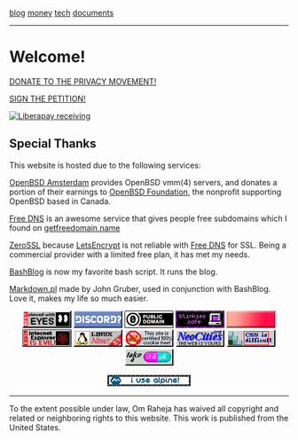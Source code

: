 [blog](blog/index.html) [money](money.html) [tech](tech.html) [documents](documents.html)

---
# Welcome! 


[DONATE TO THE PRIVACY MOVEMENT!](https://liberapay.com/NJPG)

[SIGN THE PETITION!](/petition.html)

[![Liberapay receiving](https://img.shields.io/liberapay/receives/NJPG?style=for-the-badge)](https://liberapay.com/NJPG)

## Special Thanks

This website is hosted due to the following services:

[OpenBSD Amsterdam](https://obsda.ms) provides OpenBSD vmm(4) servers, and donates a portion of their earnings to [OpenBSD Foundation](https://www.openbsdfoundation.org/), the nonprofit supporting OpenBSD based in Canada. 

[Free DNS](https://freedns.afraid.org) is an awesome service that gives people free subdomains which I found on [getfreedomain.name](https://getfreedomain.name)

[ZeroSSL](https://zerossl.com) because [LetsEncrypt](https://letsencrypt.org) is not reliable with [Free DNS](https://freedns.afraid.org) for SSL. Being a commercial provider with a limited free plan, it has met my needs.

[BashBlog](https://github.com/cfenollosa/bashblog) is now my favorite bash script. It runs the blog.

[Markdown.pl](https://daringfireball.net/projects/markdown/) made by John Gruber, used in conjunction with BashBlog. Love it, makes my life so much easier.

<div style="text-align: center;">

<p><a href="https://www.anybrowser.org/campaign/index.html"><img src="use/best_viewed_with_eyes.gif" alt="Best viewed with EYES" /></a> <a href="https://spyware.neocities.org/articles/discord"><img src="use/discord-no-way-2.gif" alt="DISCORD? NO WAY!" /></a> <a href="https://creativecommons.org/publicdomain/zero/1.0/"><img src="use/cc0.png" alt="CC0" /></a> <a href="https://blinkies.cafe"><img src="use/blinkiesCafe-badge.gif" alt="BlinkiesCafe" /></a> <a href="https://whynftssuck.com/"><img src="use/button482.gif" alt="NFT? No Fucking Way!" /></a> <a href="https://www.microsoft.com/en-us/download/internet-explorer"><img src="use/ieisevil.gif" alt="Internet Explorer is evil!" /></a> <a href="https://www.linuxfoundation.org/"><img src="use/linuxnow.jpg" alt="Linux Now!" /></a> <a href="https://allaboutcookies.org/"><img src="use/nocookie.gif" alt="This site is cookie free!" /></a> <a href="https://neocities.org"><img src="use/neocities_button.gif" alt="Neocities.org- The web is yours!" /></a> <a href="https://www.w3schools.com/css/"><img src="use/cssdif.gif" alt="CSS is difficult" /></a> <a href="https://imood.com"><img src="use/chill_pill.gif" alt="take a chill pill" /></a></p>
<p><a href="https://alpinelinux.org"><img src="use/blinkiesCafe-3a.gif" alt="i use alpine" /></a></p>

</div>

---
To the extent possible under law, Om Raheja has waived all copyright and related or neighboring rights to this website. This work is published from the United States.
